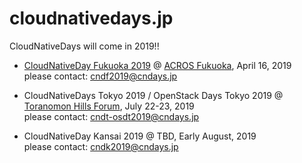 # cloudnativedays.jp

CloudNativeDays will come in 2019!!

- [CloudNativeDay Fukuoka 2019](https://cloudnativedays.jp/cndf2019/) @ [ACROS Fukuoka](https://www.acros.or.jp/access/), April 16, 2019<br>
please contact: cndf2019@cndays.jp

- CloudNativeDays Tokyo 2019 / OpenStack Days Tokyo 2019 @ [Toranomon Hills Forum](http://forum.academyhills.com/toranomon/access/), July 22-23, 2019<br>
please contact: cndt-osdt2019@cndays.jp

- CloudNativeDay Kansai 2019 @ TBD, Early August, 2019<br>
please contact: cndk2019@cndays.jp

